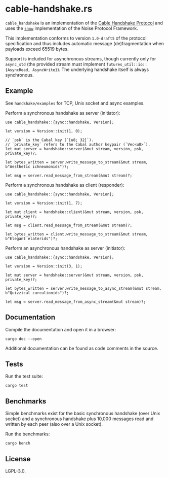 # cable-handshake.rs

`cable_handshake` is an implementation of the [Cable Handshake Protocol](https://github.com/cabal-club/cable/blob/main/handshake.md) and uses the [`snow`](https://crates.io/crates/snow) implementation of the Noise Protocol Framework.

This implementation conforms to version `1.0-draft5` of the protocol specification and thus includes automatic message (de)fragmentation when payloads exceed 65519 bytes.

Support is included for asynchronous streams, though currently only for `async_std` (the provided stream must implement `futures_util::io::{AsyncRead, AsyncWrite}`). The underlying handshake itself is always synchronous.

## Example

See `handshake/examples` for TCP, Unix socket and async examples.

Perform a synchronous handshake as server (initiator):

```rust,ignore
use cable_handshake::{sync::handshake, Version};

let version = Version::init(1, 0);

// `psk` is the Cabal key (`[u8; 32]`).
// `private_key` refers to the Cabal author keypair (`Vec<u8>`).
let mut server = handshake::server(&mut stream, version, psk, private_key)?;

let bytes_written = server.write_message_to_stream(&mut stream, b"Aesthetic ichneumonids")?;

let msg = server.read_message_from_stream(&mut stream)?;
```

Perform a synchronous handshake as client (responder):

```rust,ignore
use cable_handshake::{sync::handshake, Version};

let version = Version::init(1, 7);

let mut client = handshake::client(&mut stream, version, psk, private_key)?;

let msg = client.read_message_from_stream(&mut stream)?;

let bytes_written = client.write_message_to_stream(&mut stream, b"Elegant elaterids")?;
```

Perform an asynchronous handshake as server (initiator):

```rust,ignore
use cable_handshake::{sync::handshake, Version};

let version = Version::init(3, 1);

let mut server = handshake::server(&mut stream, version, psk, private_key)?;

let bytes_written = server.write_message_to_async_stream(&mut stream, b"Quizzical curculionids")?;

let msg = server.read_message_from_async_stream(&mut stream)?;
```

## Documentation

Compile the documentation and open it in a browser:

`cargo doc --open`

Additional documentation can be found as code comments in the source.

## Tests

Run the test suite:

`cargo test`

## Benchmarks

Simple benchmarks exist for the basic synchronous handshake (over Unix socket) and a synchronous handshake plus 10,000 messages read and written by each peer (also over a Unix socket).

Run the benchmarks:

`cargo bench`

## License

LGPL-3.0.
